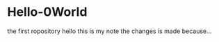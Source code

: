 Hello-0World
============

the first ropository
hello this is  my note
the changes is made because...
